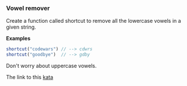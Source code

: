 ### Vowel remover

Create a function called shortcut to remove all the lowercase vowels in a given string.

**Examples**  
```javascript
shortcut("codewars") // --> cdwrs
shortcut("goodbye")  // --> gdby
```
Don't worry about uppercase vowels.  

The link to this [kata](https://www.codewars.com/kata/vowel-remover/javascript)
